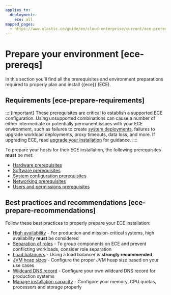 ```yaml
---
applies_to:
  deployment:
    ece: all
mapped_pages:
  - https://www.elastic.co/guide/en/cloud-enterprise/current/ece-prereqs.html
---
```


# Prepare your environment [ece-prereqs]

In this section you'll find all the prerequisites and environment preparations required to properly plan and install {{ece}} (ECE).

## Requirements [ece-prepare-requirements]

::::{important}
These prerequisites are critical to establish a supported ECE configuration. Using unsupported combinations can cause a number of either intermediate or potentially permanent issues with your ECE environment, such as failures to create [system deployments](system-deployments-configuration.md), failures to upgrade workload deployments, proxy timeouts, data loss, and more. If upgrading ECE, read [upgrade your installation](../../upgrade/orchestrator/upgrade-cloud-enterprise.md) for guidance.
::::

To prepare your hosts for their ECE installation, the following prerequisites **must** be met:

* [Hardware prerequisites](ece-hardware-prereq.md)
* [Software prerequisites](ece-software-prereq.md)
* [System configuration prerequisites](ece-sysconfig.md)
* [Networking prerequisites](ece-networking-prereq.md)
* [Users and permissions prerequisites](ece-users-permissions.md)

## Best practices and recommendations [ece-prepare-recommendations]

Follow these best practices to properly prepare your ECE installation:

* [High availability](ece-ha.md) - For production and mission-critical systems, high availability **must** be considered
* [Separation of roles](ece-roles.md) - To group components on ECE and prevent conflicting workloads, consider role separation
* [Load balancers](ece-load-balancers.md) - Using a load balancer is **strongly recommended**
* [JVM heap sizes](ece-jvm.md) - Configure the proper JVM heap size based on your use cases
* [Wildcard DNS record](ece-wildcard-dns.md) - Configure your own wildcard DNS record for production systems
* [Manage installation capacity](ece-manage-capacity.md) - Configure your memory, CPU quotas, processors and storage properly

